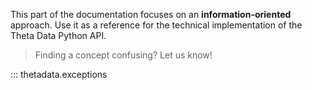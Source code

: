 This part of the documentation focuses on
an **information-oriented** approach. Use it as a
reference for the technical implementation of the
Theta Data Python API.


> Finding a concept confusing? Let us know!

::: thetadata.exceptions